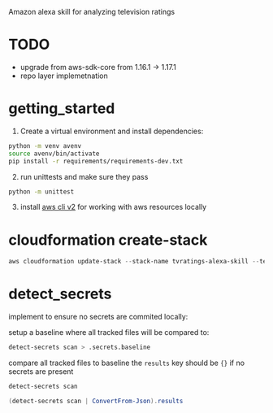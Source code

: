 Amazon alexa skill for analyzing television ratings

# TODO
- upgrade from aws-sdk-core from 1.16.1 -> 1.17.1
- repo layer implemetnation


# getting_started

1) Create a virtual environment and install dependencies:

```bash
python -m venv avenv
source avenv/bin/activate
pip install -r requirements/requirements-dev.txt
```

2) run unittests and make sure they pass

```bash
python -m unittest
```

3) install [aws cli v2](https://aws.amazon.com/cli/) for working with aws resources locally 


# cloudformation create-stack

```powershell
aws cloudformation update-stack --stack-name tvratings-alexa-skill --template-body file://templates/tvratings_alexa_skill.template --tags Key=project,Value=tvratings Key=prod,Value=yes Key=cloudformation_managed,Value=yes
```


# detect_secrets
implement to ensure no secrets are commited locally:

setup a baseline where all tracked files will be compared to:
```bash
detect-secrets scan > .secrets.baseline
```

compare all tracked files to baseline the ```results``` key should be ```{}``` if no secrets are present
```bash
detect-secrets scan
```
```powershell
(detect-secrets scan | ConvertFrom-Json).results
```